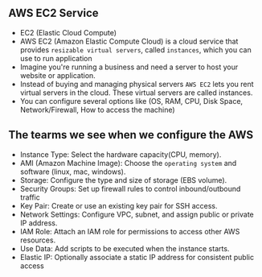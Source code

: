 ## AWS EC2 Service
- EC2 (Elastic Cloud Compute)
- AWS EC2 (Amazon Elastic Compute Cloud) is a cloud service that provides `resizable virtual servers`, called `instances`, which you can use to run application
- Imagine you're running a business and need a server to host your website or application.
- Instead of buying and managing physical servers `AWS EC2` lets you rent virtual servers in the cloud. These virtual servers are called instances.
- You can configure several options like (OS, RAM, CPU, Disk Space, Network/Firewall, How to access the machine)

## The tearms we see when we configure the AWS
- Instance Type: Select the hardware capacity(CPU, memory).
- AMI (Amazon Machine Image): Choose the `operating system` and software (linux, mac, windows).
- Storage: Configure the type and size of storage (EBS volume).
- Security Groups: Set up firewall rules to control inbound/outbound traffic
- Key Pair: Create or use an existing key pair for SSH access.
- Network Settings: Configure VPC, subnet, and assign public or private IP address.
- IAM Role: Attach an IAM role for permissions to access other AWS resources.
- Use Data: Add scripts to be executed when the instance starts.
- Elastic IP: Optionally associate a static IP address for consistent public access
